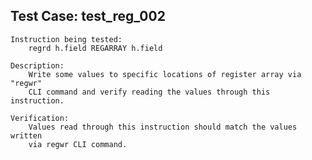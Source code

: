 
Test Case: test_reg_002
-----------------------

    Instruction being tested:
        regrd h.field REGARRAY h.field

    Description:
        Write some values to specific locations of register array via "regwr"
        CLI command and verify reading the values through this instruction.

    Verification:
        Values read through this instruction should match the values written
        via regwr CLI command.
